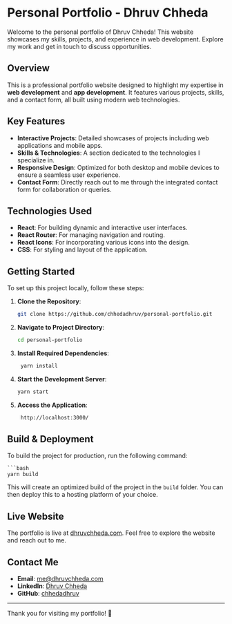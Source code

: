 # Personal Portfolio - Dhruv Chheda

Welcome to the personal portfolio of Dhruv Chheda! This website showcases my skills, projects, and experience in web development. Explore my work and get in touch to discuss opportunities.

## Overview

This is a professional portfolio website designed to highlight my expertise in **web development** and **app development**. It features various projects, skills, and a contact form, all built using modern web technologies.

## Key Features

- **Interactive Projects**: Detailed showcases of projects including web applications and mobile apps.
- **Skills & Technologies**: A section dedicated to the technologies I specialize in.
- **Responsive Design**: Optimized for both desktop and mobile devices to ensure a seamless user experience.
- **Contact Form**: Directly reach out to me through the integrated contact form for collaboration or queries.

## Technologies Used

- **React**: For building dynamic and interactive user interfaces.
- **React Router**: For managing navigation and routing.
- **React Icons**: For incorporating various icons into the design.
- **CSS**: For styling and layout of the application.

## Getting Started

To set up this project locally, follow these steps:

1. **Clone the Repository**:
   ```bash
   git clone https://github.com/chhedadhruv/personal-portfolio.git

2. **Navigate to Project Directory**:
   ```bash
   cd personal-portfolio

3. **Install Required Dependencies**:
   ```bash
    yarn install

4. **Start the Development Server**:
   ```bash
   yarn start

5. **Access the Application**:
   ```bash
    http://localhost:3000/

## Build & Deployment

To build the project for production, run the following command:
    
    ```bash
    yarn build

This will create an optimized build of the project in the `build` folder. You can then deploy this to a hosting platform of your choice.

## Live Website

The portfolio is live at [dhruvchheda.com](https://dhruvchheda.com). Feel free to explore the website and reach out to me.

## Contact Me

- **Email**: [me@dhruvchheda.com](mailto:me@dhruvchheda.com)
- **LinkedIn**: [Dhruv Chheda](https://www.linkedin.com/in/dhruv-chheda-52637522a/)
- **GitHub**: [chhedadhruv](https://github.com/chhedadhruv)

---

Thank you for visiting my portfolio! 🚀
```
